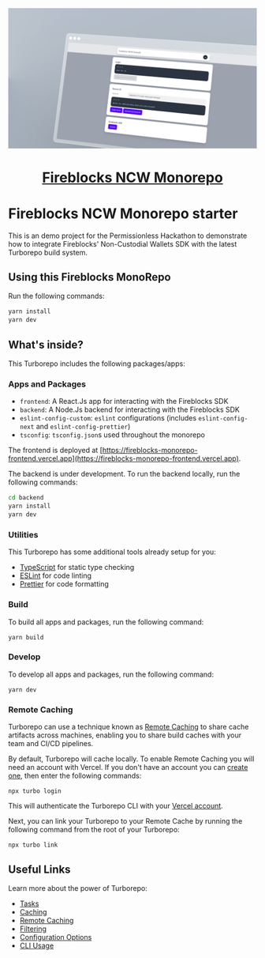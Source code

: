 <a href="https://github.com">
  <img alt="Monorepo support for Fireblocks Demo." src="https://github.com/headline-design/fireblocks-monorepo/blob/main/fireblocks-hero.png">
  <h1 align="center">Fireblocks NCW Monorepo</h1>
</a>

# Fireblocks NCW Monorepo starter

This is an demo project for the Permissionless Hackathon to demonstrate how to integrate Fireblocks' Non-Custodial Wallets SDK with the latest Turborepo build system.

## Using this Fireblocks MonoRepo

Run the following commands:

```sh
yarn install
yarn dev
```

## What's inside?

This Turborepo includes the following packages/apps:

### Apps and Packages

- `frontend`: A React.Js app for interacting with the Fireblocks SDK
- `backend`: A Node.Js backend for interacting with the Fireblocks SDK
- `eslint-config-custom`: `eslint` configurations (includes `eslint-config-next` and `eslint-config-prettier`)
- `tsconfig`: `tsconfig.json`s used throughout the monorepo

The frontend is deployed at [https://fireblocks-monorepo-frontend.vercel.app](https://fireblocks-monorepo-frontend.vercel.app).

The backend is under development. To run the backend locally, run the following commands:

```sh
cd backend
yarn install
yarn dev
```

### Utilities

This Turborepo has some additional tools already setup for you:

- [TypeScript](https://www.typescriptlang.org/) for static type checking
- [ESLint](https://eslint.org/) for code linting
- [Prettier](https://prettier.io) for code formatting

### Build

To build all apps and packages, run the following command:

```
yarn build
```

### Develop

To develop all apps and packages, run the following command:

```
yarn dev
```

### Remote Caching

Turborepo can use a technique known as [Remote Caching](https://turbo.build/repo/docs/core-concepts/remote-caching) to share cache artifacts across machines, enabling you to share build caches with your team and CI/CD pipelines.

By default, Turborepo will cache locally. To enable Remote Caching you will need an account with Vercel. If you don't have an account you can [create one](https://vercel.com/signup), then enter the following commands:

```
npx turbo login
```

This will authenticate the Turborepo CLI with your [Vercel account](https://vercel.com/docs/concepts/personal-accounts/overview).

Next, you can link your Turborepo to your Remote Cache by running the following command from the root of your Turborepo:

```
npx turbo link
```

## Useful Links

Learn more about the power of Turborepo:

- [Tasks](https://turbo.build/repo/docs/core-concepts/monorepos/running-tasks)
- [Caching](https://turbo.build/repo/docs/core-concepts/caching)
- [Remote Caching](https://turbo.build/repo/docs/core-concepts/remote-caching)
- [Filtering](https://turbo.build/repo/docs/core-concepts/monorepos/filtering)
- [Configuration Options](https://turbo.build/repo/docs/reference/configuration)
- [CLI Usage](https://turbo.build/repo/docs/reference/command-line-reference)
